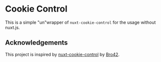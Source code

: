 # Cookie Control

This is a simple "un"wrapper of `nuxt-cookie-control` for the usage without nuxt.js. 

## Acknowledgements

This project is inspired by [nuxt-cookie-control](https://gitlab.com/broj42/nuxt-cookie-control) by [Bro42](https://gitlab.com/broj42).
